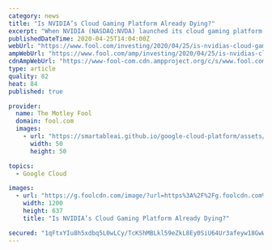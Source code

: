 ```yaml
---
category: news
title: "Is NVIDIA’s Cloud Gaming Platform Already Dying?"
excerpt: "When NVIDIA (NASDAQ:NVDA) launched its cloud gaming platform GeForce Now in February, it seemed poised to disrupt the nascent market. Unlike Alphabet's (NASDAQ:GOOG) (NASDAQ:GOOGL) Google Stadia, which required gamers to repurchase games they already owned, GeForce Now allowed gamers to stream those owned games without an additional purchase."
publishedDateTime: 2020-04-25T14:04:00Z
webUrl: "https://www.fool.com/investing/2020/04/25/is-nvidias-cloud-gaming-platform-already-dying.aspx"
ampWebUrl: "https://www.fool.com/amp/investing/2020/04/25/is-nvidias-cloud-gaming-platform-already-dying.aspx"
cdnAmpWebUrl: "https://www-fool-com.cdn.ampproject.org/c/s/www.fool.com/amp/investing/2020/04/25/is-nvidias-cloud-gaming-platform-already-dying.aspx"
type: article
quality: 82
heat: 84
published: true

provider:
  name: The Motley Fool
  domain: fool.com
  images:
    - url: "https://smartableai.github.io/google-cloud-platform/assets/images/organizations/fool.com-50x50.jpg"
      width: 50
      height: 50

topics:
  - Google Cloud

images:
  - url: "https://g.foolcdn.com/image/?url=https%3A%2F%2Fg.foolcdn.com%2Feditorial%2Fimages%2F569248%2Fgeforce-now-key-visual-1280x680.jpg&w=1200&op=resize"
    width: 1200
    height: 637
    title: "Is NVIDIA’s Cloud Gaming Platform Already Dying?"

secured: "1qFtxYIu8h5xdbq5L0wLCy/TcKShMBLkl59eZkL8Ey0SiU64Ur3afeyw18GwWAhzKJ0b94cZ8rg8lPtOeiAifb3jPW82Lmrf8f/thLOUFjbenD51iY8h9UWyz77N1kVcSbgcXmWDCqXUSaAMnIyjnuAe9vlMvne3sUcqKsYp+xuLzDAMrjys499/Ipk1pmxqkZ6F0skYp1n6pk91fznk11nRMUAYrjaacLKNOoNBPw9DnLXI27lJC4VM6VkitBEty38ZSL4o+I0Lsw7ibKL6YUzmbwIGQLLBezCbEksgFwwePQyg/HzBLihX/gaJHwqakiu2c+kthx85SfVPsBbW50l57/c7QrQ0PGnG/EKJpoV0yNXejU9VpLdB/8MhC38yJngJIiTHJn4gr8n3XDa+lbzL2q2bFEhR9HDALcS8CJ+CloNi5Xm/zOZjyA2ZtcmvRWz6sX30993/h10YJGSKvDHBFPVn7Jm+SQFNGkeAcNg=;ZlUFHMni+VSWubETiqvtwQ=="
---
```


